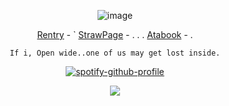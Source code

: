 <div align="center">
 
![image](https://i.pinimg.com/736x/90/89/c0/9089c04fcb4b0920b9bfa160e019e19f.jpg)

[Rentry](https://rentry.co/Buzzkillerz) - ` [StrawPage](https://buzzkiller.straw.page/) - . . . [Atabook](https://sodakitzzz.atabook.org/) - . 

` If i, Open wide..one of us may get lost inside. ` 

[![spotify-github-profile](https://spotify-github-profile.kittinanx.com/api/view?uid=31usv2agjy2dc2ibjpln5faphf7y&cover_image=true&theme=natemoo-re&show_offline=false&background_color=121212&interchange=false&bar_color=ADD8E6&bar_color_cover=false)](https://github.com/kittinan/spotify-github-profile)


![](https://komarev.com/ghpvc/?username=HeavenPiercehim&+color=grey&label=SILENCED)



</div>

